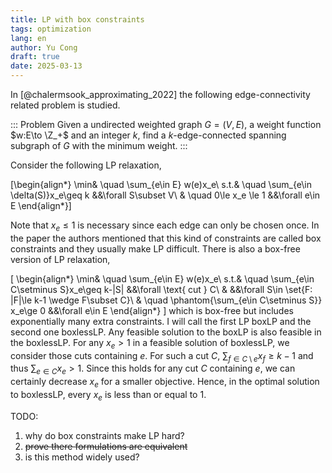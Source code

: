 ```yaml
---
title: LP with box constraints
tags: optimization
lang: en
author: Yu Cong
draft: true
date: 2025-03-13
---
```


In [@chalermsook_approximating_2022] the following edge-connectivity related problem is studied.

::: Problem
Given a undirected weighted graph $G=(V,E)$, a weight function $w:E\to \Z_+$ and an integer $k$, find a $k$-edge-connected spanning subgraph of $G$ with the minimum weight. 
:::

Consider the following LP relaxation,

\[\begin{align*}
    \min& \quad \sum_{e\in E} w(e)x_e\\
    s.t.& \quad \sum_{e\in \delta(S)}x_e\geq k  &&\forall S\subset V\\
        & \quad 0\le x_e \le 1  &&\forall e\in E
\end{align*}\]

Note that $x_e\le 1$ is necessary since each edge can only be chosen once. In the paper the authors mentioned that this kind of constraints are called box constraints and they usually make LP difficult. There is also a box-free version of LP relaxation,

\[
\begin{align*}
    \min& \quad \sum_{e\in E} w(e)x_e\\
    s.t.& \quad \sum_{e\in C\setminus S}x_e\geq k-|S|  &&\forall \text{ cut } C\\
    & &&\forall S\in \set{F: |F|\le k-1 \wedge  F\subset C}\\
        & \quad \phantom{\sum_{e\in C\setminus S}}  x_e\ge 0  &&\forall e\in E
\end{align*}
\]
which is box-free but includes exponentially many extra constraints. I will call the first LP boxLP and the second one boxlessLP. Any feasible solution to the boxLP is also feasible in the boxlessLP. For any $x_e>1$ in a feasible solution of boxlessLP, we consider those cuts containing $e$. For such a cut $C$, $\sum_{f\in C\setminus e} x_f\geq k-1$ and thus $\sum_{e\in C} x_e>1$. Since this holds for any cut $C$ containing $e$, we can certainly decrease $x_e$ for a smaller objective. Hence, in the optimal solution to boxlessLP, every $x_e$ is less than or equal to 1.

TODO:

1. why do box constraints make LP hard?
2. ~~prove there formulations are equivalent~~
3. is this method widely used?